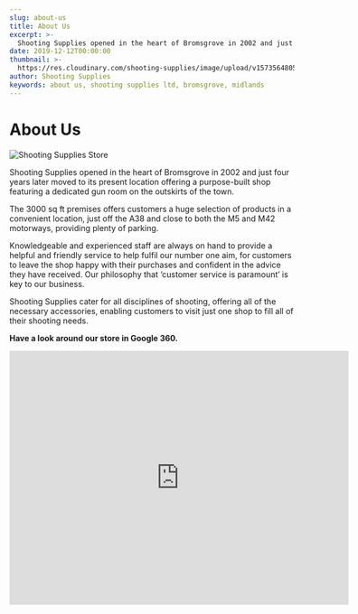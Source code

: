 ```yaml
---
slug: about-us
title: About Us
excerpt: >-
  Shooting Supplies opened in the heart of Bromsgrove in 2002 and just four years later moved to its present location offering a purpose-built shop featuring a dedicated gun room.
date: 2019-12-12T00:00:00
thumbnail: >-
  https://res.cloudinary.com/shooting-supplies/image/upload/v1573564805/ShootingSuppliesStore_inkcxw_qmb2bo.jpg
author: Shooting Supplies
keywords: about us, shooting supplies ltd, bromsgrove, midlands
---
```


# **About Us**

![Shooting Supplies Store](https://res.cloudinary.com/shooting-supplies/image/upload/v1573564805/ShootingSuppliesStore_inkcxw_qmb2bo.jpg)

Shooting Supplies opened in the heart of Bromsgrove in 2002 and just four years later moved to its present location offering a purpose-built shop featuring a dedicated gun room on the outskirts of the town.

The 3000 sq ft premises offers customers a huge selection of products in a convenient location, just off the A38 and close to both the M5 and M42 motorways, providing plenty of parking.

Knowledgeable and experienced staff are always on hand to provide a helpful and friendly service to help fulfil our number one aim, for customers to leave the shop happy with their purchases and confident in the advice they have received. Our philosophy that ‘customer service is paramount’ is key to our business.

Shooting Supplies cater for all disciplines of shooting, offering all of the necessary accessories, enabling customers to visit just one shop to fill all of their shooting needs.
  

**Have a look around our store in Google 360.**

<iframe src="https://www.google.com/maps/embed?pb=!4v1566386400468!6m8!1m7!1sCAoSLEFGMVFpcE91bVBPZTVSZ3ZLNnpJM213QXppNmFZVTRqckZ1WmFZdWplWUhy!2m2!1d52.31852767!2d-2.06014551!3f20!4f10!5f0.7820865974627469" width="600" height="450" frameborder="0" style="border:0" allowfullscreen=""></iframe>